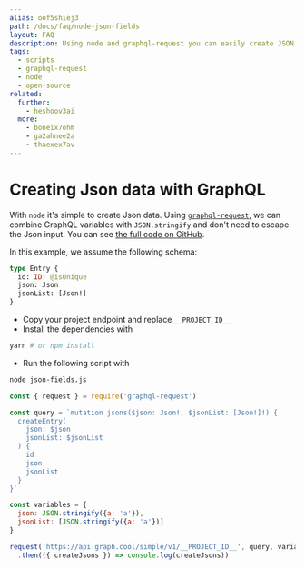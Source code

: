 ```yaml
---
alias: oof5shiej3
path: /docs/faq/node-json-fields
layout: FAQ
description: Using node and graphql-request you can easily create JSON data with GraphQL. By using GraphQL variables and we do not need to escape the data.
tags:
  - scripts
  - graphql-request
  - node
  - open-source
related:
  further:
    - heshoov3ai
  more:
    - boneix7ohm
    - ga2ahnee2a
    - thaexex7av
---
```


# Creating Json data with GraphQL

With `node` it's simple to create Json data.
Using [`graphql-request`](https://github.com/graphcool/graphql-request), we can combine GraphQL variables with `JSON.stringify` and don't need to escape the Json input. You can see [the full code on GitHub](https://github.com/graphcool-examples/scripts/tree/master/json-entries).

In this example, we assume the following schema:

```graphql
type Entry {
  id: ID! @isUnique
  json: Json
  jsonList: [Json!]
}

```

* Copy your project endpoint and replace `__PROJECT_ID__`
* Install the dependencies with

```sh
yarn # or npm install
```

* Run the following script with

```sh
node json-fields.js
```

```js
const { request } = require('graphql-request')

const query = `mutation jsons($json: Json!, $jsonList: [Json!]!) {
  createEntry(
    json: $json
    jsonList: $jsonList
  ) {
    id
    json
    jsonList
  }
}`

const variables = {
  json: JSON.stringify({a: 'a'}),
  jsonList: [JSON.stringify({a: 'a'})]
}

request('https://api.graph.cool/simple/v1/__PROJECT_ID__', query, variables)
  .then(({ createJsons }) => console.log(createJsons))
```
